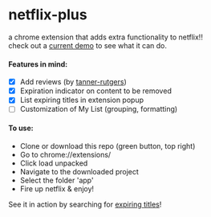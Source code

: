 # netflix-plus
a chrome extension that adds extra functionality to netflix!!  
check out a [current demo](https://www.youtube.com/embed/JLpCABzAXuU) to see what it can do.

#### Features in mind:
- [x] Add reviews (by [tanner-rutgers](https://github.com/tanner-rutgers/RateFlix))
- [x] Expiration indicator on content to be removed 
- [x] List expiring titles in extension popup
- [ ] Customization of My List (grouping, formatting)

#### To use:
- Clone or download this repo (green button, top right)
- Go to chrome://extensions/
- Click load unpacked
- Navigate to the downloaded project
- Select the folder 'app'
- Fire up netflix & enjoy!

See it in action by searching for [expiring titles](https://www.whats-on-netflix.com/leaving-soon/titles-leaving-netflix-in-may-2020/)!

